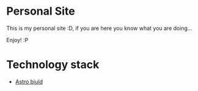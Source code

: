 # Personal Site

This is my personal site :D, if you are here you know what you are doing... 

Enjoy! :P

# Technology stack
- [Astro biuld](https://docs.astro.build/en/getting-started/)